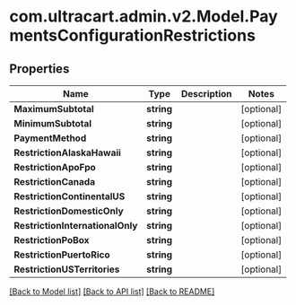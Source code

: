 # com.ultracart.admin.v2.Model.PaymentsConfigurationRestrictions
## Properties

Name | Type | Description | Notes
------------ | ------------- | ------------- | -------------
**MaximumSubtotal** | **string** |  | [optional] 
**MinimumSubtotal** | **string** |  | [optional] 
**PaymentMethod** | **string** |  | [optional] 
**RestrictionAlaskaHawaii** | **string** |  | [optional] 
**RestrictionApoFpo** | **string** |  | [optional] 
**RestrictionCanada** | **string** |  | [optional] 
**RestrictionContinentalUS** | **string** |  | [optional] 
**RestrictionDomesticOnly** | **string** |  | [optional] 
**RestrictionInternationalOnly** | **string** |  | [optional] 
**RestrictionPoBox** | **string** |  | [optional] 
**RestrictionPuertoRico** | **string** |  | [optional] 
**RestrictionUSTerritories** | **string** |  | [optional] 


[[Back to Model list]](../README.md#documentation-for-models) [[Back to API list]](../README.md#documentation-for-api-endpoints) [[Back to README]](../README.md)

